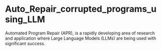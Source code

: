 # Auto_Repair_corrupted_programs_using_LLM
Automated Program Repair (APR), is a rapidly developing area of research and application where Large Language Models (LLMs) are being used with significant success.

